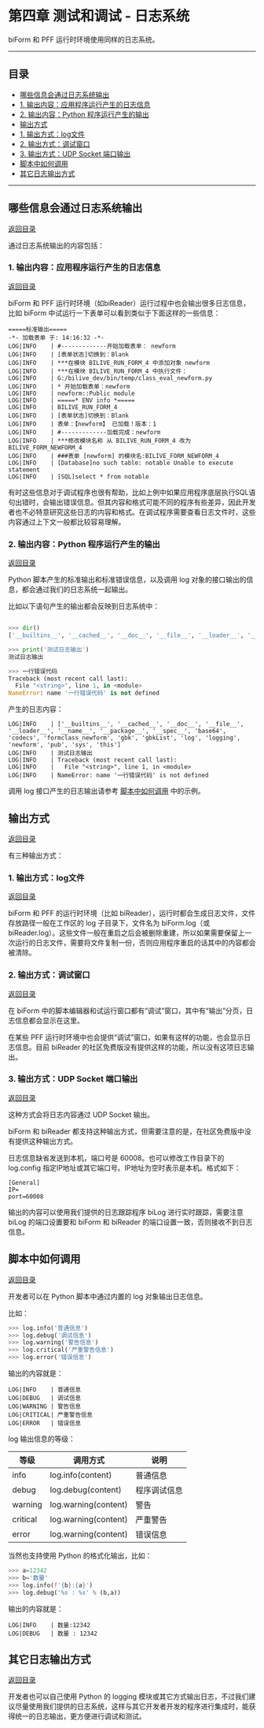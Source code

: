 # 第四章 测试和调试 - 日志系统

biForm 和 PFF 运行时环境使用同样的日志系统。

---

<h2 id=category>目录</h2>

- [哪些信息会通过日志系统输出](#哪些信息会通过日志系统输出)
 - [1. 输出内容：应用程序运行产生的日志信息](#1._输出内容：应用程序运行产生的日志信息)
 - [2. 输出内容：Python 程序运行产生的输出](#2._输出内容：Python_程序运行产生的输出)
- [输出方式](#输出方式)
 - [1. 输出方式：log文件](#1._输出方式：log文件)
 - [2. 输出方式：调试窗口](#2._输出方式：调试窗口)
 - [3. 输出方式：UDP Socket 端口输出](#3_输出方式：UDP_Socket_端口输出)
- [脚本中如何调用](#脚本中如何调用)
- [其它日志输出方式](#其它日志输出方式)

---

## 哪些信息会通过日志系统输出

[返回目录](#category)

通过日志系统输出的内容包括：

### 1. 输出内容：应用程序运行产生的日志信息

[返回目录](#category)

biForm 和 PFF 运行时环境（如biReader）运行过程中也会输出很多日志信息，比如 biForm 中试运行一下表单可以看到类似于下面这样的一些信息：

``` log
=====标准输出=====
-*- 加载表单 于: 14:16:32 -*-
LOG|INFO    | #-------------开始加载表单： newform
LOG|INFO    | [表单状态]切换到：Blank
LOG|INFO    | ***在模块 BILIVE_RUN_FORM_4 中添加对象 newform
LOG|INFO    | ***在模块 BILIVE_RUN_FORM_4 中执行文件：
LOG|INFO    | G:/bilive_dev/bin/temp/class_eval_newform.py
LOG|INFO    | * 开始加载表单：newform
LOG|INFO    | newform::Public module
LOG|INFO    | =====* ENV info *=====
LOG|INFO    | BILIVE_RUN_FORM_4
LOG|INFO    | [表单状态]切换到：Blank
LOG|INFO    | 表单：【newform】 已加载！版本：1
LOG|INFO    | #-------------加载完成：newform
LOG|INFO    | ***修改模块名称 从 BILIVE_RUN_FORM_4 改为 BILIVE_FORM_NEWFORM_4
LOG|INFO    | ###表单 [newform] 的模块名:BILIVE_FORM_NEWFORM_4
LOG|INFO    | [Database]no such table: notable Unable to execute statement
LOG|INFO    | [SQL]select * from notable
```

有时这些信息对于调试程序也很有帮助，比如上例中如果应用程序底层执行SQL语句出错时，会输出错误信息。但其内容和格式可能不同的程序有些差异，因此开发者也不必特意研究这些日志的内容和格式。在调试程序需要查看日志文件时，这些内容通过上下文一般都比较容易理解。

### 2. 输出内容：Python 程序运行产生的输出

[返回目录](#category)

Python 脚本产生的标准输出和标准错误信息，以及调用 log 对象的接口输出的信息，都会通过我们的日志系统一起输出。

比如以下语句产生的输出都会反映到日志系统中：

``` Python

>>> dir()
['__builtins__', '__cached__', '__doc__', '__file__', '__loader__', '__name__', '__package__', '__spec__', 'base64', 'codecs', 'formclass_newform', 'gbk', 'gbkList', 'log', 'logging', 'newform', 'pub', 'sys', 'this']

>>> print('测试日志输出')
测试日志输出

>>> 一行错误代码
Traceback (most recent call last):
  File "<string>", line 1, in <module>
NameError: name '一行错误代码' is not defined

```

产生的日志内容：

``` log
LOG|INFO    | ['__builtins__', '__cached__', '__doc__', '__file__', '__loader__', '__name__', '__package__', '__spec__', 'base64', 'codecs', 'formclass_newform', 'gbk', 'gbkList', 'log', 'logging', 'newform', 'pub', 'sys', 'this']
LOG|INFO    | 测试日志输出
LOG|INFO    | Traceback (most recent call last):
LOG|INFO    |   File "<string>", line 1, in <module>
LOG|INFO    | NameError: name '一行错误代码' is not defined
```

调用 log 接口产生的日志输出请参考 [脚本中如何调用](#脚本中如何调用) 中的示例。

## 输出方式

[返回目录](#category)

有三种输出方式：

### 1. 输出方式：log文件

[返回目录](#category)

biForm 和 PFF 的运行时环境（比如 biReader），运行时都会生成日志文件，文件存放路径一般在工作区的 log 子目录下，文件名为 biForm.log（或 biReader.log）。这些文件一般在重启之后会被删除重建，所以如果需要保留上一次运行的日志文件，需要将文件复制一份，否则应用程序重启的话其中的内容都会被清除。

### 2. 输出方式：调试窗口

[返回目录](#category)

在 biForm 中的脚本编辑器和试运行窗口都有“调试”窗口，其中有“输出”分页，日志信息都会显示在这里。

在某些 PFF 运行时环境中也会提供“调试”窗口，如果有这样的功能，也会显示日志信息。目前 biReader 的社区免费版没有提供这样的功能，所以没有这项日志输出。

### 3. 输出方式：UDP Socket 端口输出

[返回目录](#category)

这种方式会将日志内容通过 UDP Socket 输出。

biForm 和 biReader 都支持这种输出方式，但需要注意的是，在社区免费版中没有提供这种输出方式。

日志信息缺省发送到本机，端口号是 60008。也可以修改工作目录下的 log.config 指定IP地址或其它端口号。IP地址为空时表示是本机。格式如下：

``` config
[General]
IP=
port=60008
```

输出的内容可以使用我们提供的日志跟踪程序 biLog 进行实时跟踪，需要注意 biLog 的端口设置要和 biForm 和 biReader 的端口设置一致，否则接收不到日志信息。

## 脚本中如何调用

[返回目录](#category)

开发者可以在 Python 脚本中通过内置的 log 对象输出日志信息。

比如：
``` Python
>>> log.info('普通信息')
>>> log.debug('调试信息')
>>> log.warning('警告信息')
>>> log.critical('严重警告信息')
>>> log.error('错误信息')
```

输出的内容就是：
``` log
LOG|INFO    | 普通信息
LOG|DEBUG   | 调试信息
LOG|WARNING | 警告信息
LOG|CRITICAL| 严重警告信息
LOG|ERROR   | 错误信息
```

log 输出信息的等级：

|   等级   |       调用方式        |    说明     |
| -------- | -------------------- | ----------- |
| info     | log.info(content)    | 普通信息     |
| debug    | log.debug(content)   | 程序调试信息 |
| warning  | log.warning(content) | 警告        |
| critical | log.warning(content) | 严重警告     |
| error    | log.warning(content) | 错误信息     |

当然也支持使用 Python 的格式化输出，比如：
``` Python
>>> a=12342
>>> b='数量'
>>> log.info(f'{b}:{a}')
>>> log.debug('%s : %s' % (b,a))
```

输出的内容就是：
``` log
LOG|INFO    | 数量:12342
LOG|DEBUG   | 数量 : 12342
```

## 其它日志输出方式

[返回目录](#category)

开发者也可以自己使用 Python 的 logging 模块或其它方式输出日志，不过我们建议尽量使用我们提供的日志系统，这样与其它开发者开发的程序进行集成时，能获得统一的日志输出，更方便进行调试和测试。
